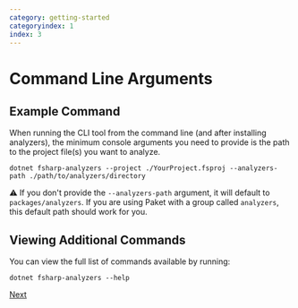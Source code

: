 ```yaml
---
category: getting-started
categoryindex: 1
index: 3
---
```


# Command Line Arguments

## Example Command

When running the CLI tool from the command line (and after installing analyzers), the minimum console arguments you need to provide is the path to the project file(s) you want to analyze.

```shell
dotnet fsharp-analyzers --project ./YourProject.fsproj --analyzers-path ./path/to/analyzers/directory
```

⚠️ If you don't provide the `--analyzers-path` argument, it will default to `packages/analyzers`. If you are using Paket with a group called `analyzers`, this default path should work for you.

## Viewing Additional Commands

You can view the full list of commands available by running:

```shell
dotnet fsharp-analyzers --help
```

[Next]({{fsdocs-next-page-link}})